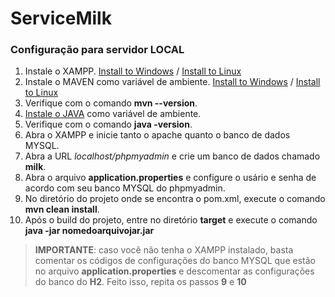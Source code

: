 # ServiceMilk

### Configuração para servidor LOCAL
1. Instale o XAMPP. [Install to Windows](https://www.apachefriends.org/pt_br/download.html) / [Install to Linux](http://www.linuxandubuntu.com/home/how-to-download-install-xampp-on-linux)
2. Instale o MAVEN como variável de ambiente. [Install to Windows](http://www.matera.com/blog/post/tutorial-instalacao-apache-maven-configuracao-eclipse) / [Install to Linux](https://sempreupdate.com.br/aprenda-a-instalar-o-maven-no-gnulinux/)
3. Verifique com o comando **mvn --version**.
4. [Instale o JAVA](https://docs.oracle.com/cd/E19182-01/820-7851/inst_cli_jdk_javahome_t/) como variável de ambiente. 
5. Verifique com o comando **java -version**.
6. Abra o XAMPP e inicie tanto o apache quanto o banco de dados MYSQL.
7. Abra a URL *localhost/phpmyadmin* e crie um banco de dados chamado **milk**.
8. Abra o arquivo **application.properties** e configure o usário e senha de acordo com seu banco MYSQL do phpmyadmin.
9. No diretório do projeto onde se encontra o pom.xml, execute o comando **mvn clean install**.
10. Após o build do projeto, entre no diretório **target** e execute o comando **java -jar nomedoarquivojar.jar**


> **IMPORTANTE**: caso você não tenha o XAMPP instalado, basta comentar os códigos de configurações do banco MYSQL que estão no arquivo 
> **application.properties** e descomentar as configurações do banco do **H2**. Feito isso, repita os passos **9** e **10**


